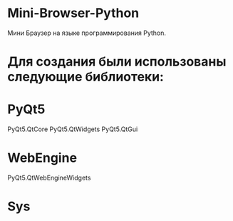# Mini-Browser-Python
Мини Браузер на языке программирования Python.
# Для создания были использованы следующие библиотеки:
# PyQt5
 PyQt5.QtCore
 PyQt5.QtWidgets
 PyQt5.QtGui

# WebEngine
  PyQt5.QtWebEngineWidgets
  
# Sys
